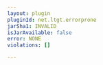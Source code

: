 ```yaml
---
layout: plugin
pluginId: net.ltgt.errorprone
jarSha1: INVALID
isJarAvailable: false
error: NONE
violations: []

---
```

